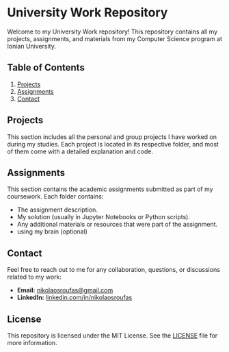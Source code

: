 # University Work Repository

Welcome to my University Work repository! This repository contains all my projects, assignments, and materials from my Computer Science program at Ionian University.

## Table of Contents

1. [Projects](#projects)
2. [Assignments](#assignments)
3. [Contact](#contact)

## Projects

This section includes all the personal and group projects I have worked on during my studies. Each project is located in its respective folder, and most of them come with a detailed explanation and code.


## Assignments

This section contains the academic assignments submitted as part of my coursework. Each folder contains:
- The assignment description.
- My solution (usually in Jupyter Notebooks or Python scripts).
- Any additional materials or resources that were part of the assignment.
- using my brain (optional)
  
## Contact

Feel free to reach out to me for any collaboration, questions, or discussions related to my work:

- **Email:** [nikolaosroufas@gmail.com](mailto:nikolaosroufas@gmail.com)
- **LinkedIn:** [linkedin.com/in/nikolaosroufas](https://www.linkedin.com/in/nikolaosroufas)

## License

This repository is licensed under the MIT License. See the [LICENSE](LICENSE) file for more information.
